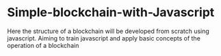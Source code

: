 # Simple-blockchain-with-Javascript
Here the structure of a blockchain will be developed from scratch using javascript. Aiming to train javascript and apply basic concepts of the operation of a blockchain
